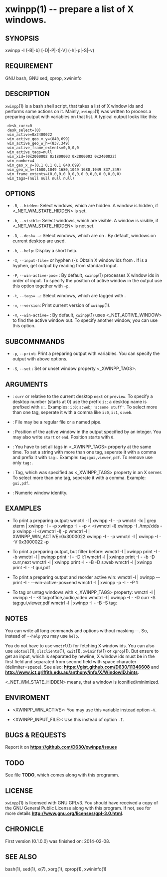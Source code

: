 xwinpp(1) -- prepare a list of X windows.
======================================

## SYNOPSIS
xwinpp -I (-B|-b) [-D|-P|-t|-V] (-h|-p|-S|-v)
## REQUIREMENT
GNU bash, GNU sed, xprop, xwininfo
## DESCRIPTION
`xwinpp`(1) is a bash shell script, that takes a list of X window ids and performs some actions on it. Mainly, `xwinpp`(1) was written to process a preparing output with variables on that list. A typical output looks like this:

     desk_curr=0
     desk_select=(0)
     win_active=0x2400022
     win_active_geo_x_y=(840,699)
     win_active_geo_w_h=(837,349)
     win_active_frame_extents=0,0,0,0
     win_active_tags=null
     win_xid=(0x2000002 0x1800003 0x2800003 0x2400022)
     win_number=4
     win_geo_x_y=(0,1 0,1 0,1 840,699)
     win_geo_w_h=(1680,1049 1680,1049 1680,1049 837,349)
     win_frame_extents=(0,0,0,0 0,0,0,0 0,0,0,0 0,0,0,0)
     win_tags=(null null null null)

## OPTIONS
* `-B`, `--hidden`:
 Select windows, which are hidden. A window is hidden, if <_NET_WM_STATE_HIDDEN> is set.

* `-b`, `--visible`:
 Select windows, which are visible. A window is visible, if <_NET_WM_STATE_HIDDEN> is not set.

* `-D`, `--desk=` <DESK>...:
 Select windows, which are on <DESK>. By default, windows on current desktop are used.

* `-h`, `--help`:
 Display a short help.

* `-I`, `--input-file=` <FILE> or hyphen (-):
 Obtain X window ids from <FILE>. If <FILE> is a hyphen, get output by reading from standard input.

* `-P`, `--win-active-pos=` <POS>:
 By default, `xwinpp`(1) processes X window ids in order of input. To specify the position of active window in the output use this option together with `-p`.

* `-t`, `--tags=` <TTAG>...:
 Select windows, which are tagged with <TTAG>.

* `-v`, `--version`:
 Print current version of `xwinpp`(1).

* `-V`, `--win-active=` <XID>:
 By default, `xwinpp`(1) uses <_NET_ACTIVE_WINDOW> to find the active window out. To specify another window, you can use this option.

## SUBCOMNMANDS
* `-p`, `--print`:
 Print a preparing output with variables. You can specify the output with above options.

* `-S`, `--set` <STAG>:
 Set or unset window property <_XWINPP_TAGS>.

## ARGUMENTS
* <DESK>:
 `curr` or relative to the current desktop `next` or `preview`. To specify a desktop number (starts at 0) use the prefix `i:`; a desktop name is prefixed with `s:`. Examples: `i:0`; `s:web`; `'s:some stuff'`. To select more than one tag, seperate it with a comma like `i:0,i:1,s:web`.

* <FILE>:
 File may be a regular file or a named pipe.

* <POS>:
 Position of the active window in the output specified by an integer. You may also write `start` or `end`. Position starts with `0`.

* <STAG>:
 You have to set all tags in <_XWINPP_TAGS> property at the same time. To set a string with more than one tag, seperate it with a comma and prefix it with `tag:`. Example: `tag:gui,viewer,pdf`. To remove use only `tag:`.

* <TTAG>:
 Tag, which was specified as <_XWINPP_TAGS> property in an X server. To select more than one tag, seperate it with a comma. Example: `gui,pdf`.

* <XID>:
 Numeric window identity.

## EXAMPLES
* To print a preparing output:
      wmctrl -l | xwinpp -I - -p
      wmctrl -lx | grep xterm | xwinpp -I - -p
      xwinpp -I - -p < <(wmctrl -l)
      xwinpp -I ./tmp/xids -p
      xwinpp -I <(wmctrl -l) -p
      wmctrl -l | XWINPP_WIN_ACTIVE=0x3000022 xwinpp -I - -p
      wmctrl -l | xwinpp -I - -V 0x3000022 -p

* To print a preparing output, but filter before:
      wmctrl -l | xwinpp print -I - -b
      wmctrl -l | xwinpp print -I - -D i:1
      wmctrl -l | xwinpp print -I - -b -D curr,next
      wmctrl -l | xwinpp print -I - -B -D s:web
      wmctrl -l | xwinpp print -I - -t gui,pdf

* To print a preparing output and reorder active win:
      wmctrl -l | xwinpp --print -I - --win-active-pos=end
      wmctrl -l | xwinpp -p -I - -P 1

* To tag or untag windows with <_XWINPP_TAGS> property:
      wmctrl -l | xwinpp -I - -S tag:office,audio,video
      wmctrl -l | xwinpp -I - -D curr -S tag:gui,viewer,pdf
      wmctrl -l | xwinpp -I - -B -S tag:

## NOTES
 You can write all long commands and options without masking --. So, instead of `--help` you may use `help`.

 You do not have to use `wmctrl`(1) for fetching X window ids. You can also use `xdotool`(1), `xlsclients`(1), `xwit`(1), `xwininfo`(1) or `xprop`(1). But ensure to get an input, which is separated by newline; X window ids must be in the first field and separated from second field with space character (delimiter=space). See also: **https://gist.github.com/D630/11346608** and **http://www.ict.griffith.edu.au/anthony/info/X/WindowID.hints**.

 <_NET_WM_STATE_HIDDEN> means, that a window is iconified/minimized.

## ENVIROMENT
* <XWINPP_WIN_ACTIVE>:
 You may use this variable instead option `-V`.

* <XWINPP_INPUT_FILE>:
 Use this instead of option `-I`.

## BUGS & REQUESTS
Report it on **https://github.com/D630/xwinpp/issues**
## TODO
See file **TODO**, which comes along with this programm.
## LICENSE
`xwinpp`(1) is licensed with GNU GPLv3. You should have received a copy of the GNU General Public License along with this program. If not, see for more details **http://www.gnu.org/licenses/gpl-3.0.html**.
## CHRONICLE
First version (0.1.0.0) was finished on: 2014-02-08.
## SEE ALSO
bash(1), sed(1), x(7), xorg(1), xprop(1), xwininfo(1)
